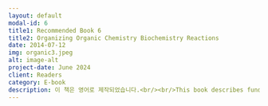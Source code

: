 ```yaml
---
layout: default
modal-id: 6
title1: Recommended Book 6
title2: Organizing Organic Chemistry Biochemistry Reactions
date: 2014-07-12
img: organic3.jpeg
alt: image-alt
project-date: June 2024
client: Readers
category: E-book
description: 이 책은 영어로 제작되었습니다.<br/><br/>This book describes fundamental concepts for studying organic chemistry. It covers chemical concepts that are commonly applied across the entire spectrum of organic chemistry, from general chemistry principles like chemical bonding and orbitals to physical properties, nomenclature, and stereochemistry. Drawing on the collective wisdom of the masses, it was possible to complete the category of organic chemistry, and it is believed that this created category is the most efficient way to learn organic chemistry concepts.<br/><br/>I opened a blog called “Jeongbin’s Study Room” to collect knowledge from many people. The enthusiasm for organic chemistry is still strong today, but a few years ago, it was significant, as organic chemistry was essential for various exams. Since studying organic chemistry in elementary, middle, and high school was rare, I anticipated a significant academic demand for organic chemistry. Therefore, since 2018, I have been sharing articles on organic chemistry on “Jeongbin’s Study Room” and communicating, correcting, and discussing with people. I have had many discussions online with medical professionals, pharmacists, lawyers, current teachers, and professors, among others. Now, as we welcome the new year 2024, I declare that the compilation of organic chemistry knowledge through collective intelligence is complete and I am publishing this book. I hope that this book can lower the barrier of organic chemistry as a field of study.<br/><br/>Author | Jeongbin Park<br/><br/>Editor | EUNJOLEE, Jeongbin Park<br/><br/>Cover Design | EUNJOLEE<br/><br/>Publisher | EUNJOLEE<br/><br/>Date of Publication | June 3, 2024<br/><br/>Price | 5,400 KRW<br/><br/>관련 키워드 | 자연, 과학, 자연과학, 화학, 유기화학, 기초, 이론, 영어
---
```

